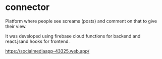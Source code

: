 # connector
Platform where people see screams (posts) and comment on that to give their view. 

It was developed using firebase cloud functions for backend and react.jsand hooks for frontend.

https://socialmediaapp-43325.web.app/
